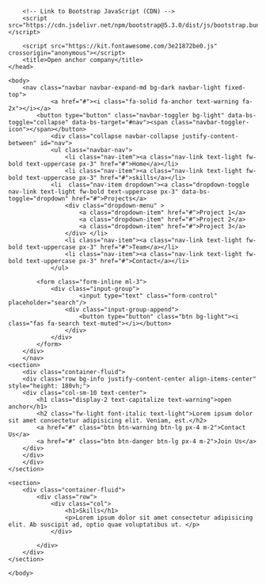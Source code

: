 <!DOCTYPE html>
<html lang="en">
    <head>
            <meta charset="UTF-8">
            <meta name="viewport" content="width=device-width, initial-scale=1.0">
            <link rel="stylesheet" href="bootstrap-5.3.1-dist/css/bootstrap.min.css">
            <script src="https://kit.fontawesome.com/2246dec50d.js" crossorigin="anonymous"></script>
            <!-- Link to Bootstrap CSS (CDN) -->
        <link href="https://cdn.jsdelivr.net/npm/bootstrap@5.3.0/dist/css/bootstrap.min.css" rel="stylesheet">

        <!-- Link to Bootstrap JavaScript (CDN) --> 
        <script src="https://cdn.jsdelivr.net/npm/bootstrap@5.3.0/dist/js/bootstrap.bundle.min.js"></script>

        <script src="https://kit.fontawesome.com/3e21872be0.js" crossorigin="anonymous"></script>    
        <title>Open anchor company</title>
    </head>

    <body> 
        <nav class="navbar navbar-expand-md bg-dark navbar-light fixed-top">
                <a href="#"><i class="fa-solid fa-anchor text-warning fa-2x"></i></a>
            <button type="button" class="navbar-toggler bg-light" data-bs-toggle="collapse" data-bs-target="#nav"><span class="navbar-toggler-icon"></span></button>
                <div class="collapse navbar-collapse justify-content-between" id="nav">
                <ul class="navbar-nav">
                    <li class="nav-item"><a class="nav-link text-light fw-bold text-uppercase px-3" href="#">Home</a></li>
                    <li class="nav-item"><a class="nav-link text-light fw-bold text-uppercase px-3" href="#">skills</a></li>
                <li  class="nav-item dropdown"><a class="dropdown-toggle nav-link text-light fw-bold text-uppercase px-3" data-bs-toggle="dropdown" href="#">Projects</a>
                    <div class="dropdown-menu" >
                        <a class="dropdown-item" href="#">Project 1</a>
                        <a class="dropdown-item" href="#">Project 2</a>
                        <a class="dropdown-item" href="#">Project 3</a> 
                    </div> </li>      
                    <li class="nav-item"><a class="nav-link text-light fw-bold text-uppercase px-3" href="#">Team</a></li>
                    <li class="nav-item"><a class="nav-link text-light fw-bold text-uppercase px-3" href="#">Contact</a></li>
                </ul>
                
            <form class="form-inline ml-3">
                <div class="input-group">
                        <input type="text" class="form-control" placeholder="search"/>
                    <div class="input-group-append">
                        <button type="button" class="btn bg-light"><i class="fas fa-search text-muted"></i></button>
                    </div>
                </div> 
            </form>  
        </div>      
        </nav>
    <section>
        <div class="container-fluid">
        <div class="row bg-info justify-content-center align-items-center" style="height: 180vh;">
        <div class="col-sm-10 text-center">
            <h1 class="display-2 text-capitalize text-warning">open anchor</h1>
            <h2 class="fw-light font-italic text-light">Lorem ipsum dolor sit amet consectetur adipisicing elit. Veniam, est.</h2>
            <a href="#" class="btn btn-warning btn-lg px-4 m-2">Contact Us</a>
            <a href="#" class="btn btn-danger btn-lg px-4 m-2">Join Us</a>
        </div>    
        </div>     
        </div>
    </section>

    <section>
        <div class="container-fluid">
            <div class="row">
                <div class="col">
                    <h1>Skills</h1>
                    <p>Lorem ipsum dolor sit amet consectetur adipisicing elit. Ab suscipit ad, optio quae voluptatibus ut. </p>
                </div>

            </div>
        </div>    
    </section>

    
    
    
    
   <!-- <div class="dropdown">
        <button class="btn btn-primary dropdown-toggle" type="button" id="dropdownMenuButton" data-bs-toggle="dropdown" aria-haspopup="true" aria-expanded="false">
          Dropdown
        </button>
        <div class="dropdown-menu" aria-labelledby="dropdownMenuButton">
          <a class="dropdown-item" href="#">Item 1</a>
          <a class="dropdown-item" href="#">Item 2</a>
          <a class="dropdown-item" href="#">Item 3</a>
        </div>
      </div> -->
       

    </body>
</html>